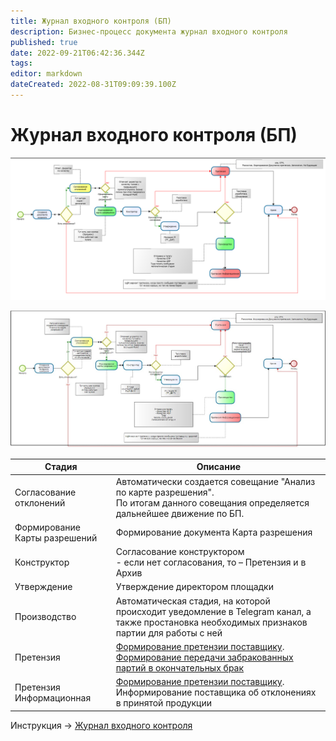 ```yaml
---
title: Журнал входного контроля (БП)
description: Бизнес-процесс документа журнал входного контроля
published: true
date: 2022-09-21T06:42:36.344Z
tags: 
editor: markdown
dateCreated: 2022-08-31T09:09:39.100Z
---
```


# Журнал входного контроля (БП)

![](../../../assets/0%20(11)1.png)

![](/1111111111.jpg)

| Стадия | Описание |
| --- | --- |
| Согласование отклонений | Автоматически создается совещание "Анализ по карте разрешения".  <br>По итогам данного совещания определяется дальнейшее движение по БП. |
| Формирование Карты разрешений | Формирование документа Карта разрешения |
| Конструктор | Согласование конструктором  <br>\- если нет согласования, то – Претензия и в Архив |
| Утверждение | Утверждение директором площадки |
| Производство | Автоматическая стадия, на которой происходит уведомление в Telegram канал, а также простановка необходимых признаков партии для работы с ней |
| Претензия | [Формирование претензии поставщику](../../pretenzii/pretenziya-postavshiku/). [Формирование передачи забракованных партий в окончательных брак](../uchet-braka/peredacha-v-brak.md) |
| Претензия Информационная | [Формирование претензии поставщику](../../pretenzii/pretenziya-postavshiku/). Информирование поставщика об отклонениях в принятой продукции |

Инструкция -> [Журнал входного контроля](../vkhodnoi-kontrol/zhurnal-vkhodnogo-kontrolya.md)